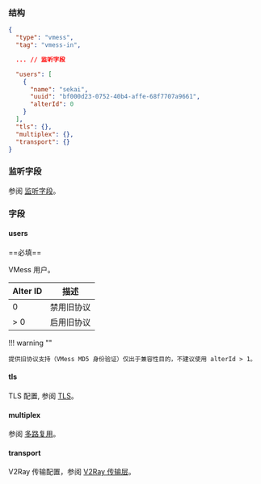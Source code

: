### 结构

```json
{
  "type": "vmess",
  "tag": "vmess-in",

  ... // 监听字段

  "users": [
    {
      "name": "sekai",
      "uuid": "bf000d23-0752-40b4-affe-68f7707a9661",
      "alterId": 0
    }
  ],
  "tls": {},
  "multiplex": {},
  "transport": {}
}
```

### 监听字段

参阅 [监听字段](/zh/configuration/shared/listen/)。

### 字段

#### users

==必填==

VMess 用户。

| Alter ID | 描述    |
|----------|-------|
| 0        | 禁用旧协议 |
| > 0      | 启用旧协议 |

!!! warning ""

    提供旧协议支持（VMess MD5 身份验证）仅出于兼容性目的，不建议使用 alterId > 1。

#### tls

TLS 配置, 参阅 [TLS](/zh/configuration/shared/tls/#inbound)。

#### multiplex

参阅 [多路复用](/zh/configuration/shared/multiplex#inbound)。

#### transport

V2Ray 传输配置，参阅 [V2Ray 传输层](/zh/configuration/shared/v2ray-transport)。
